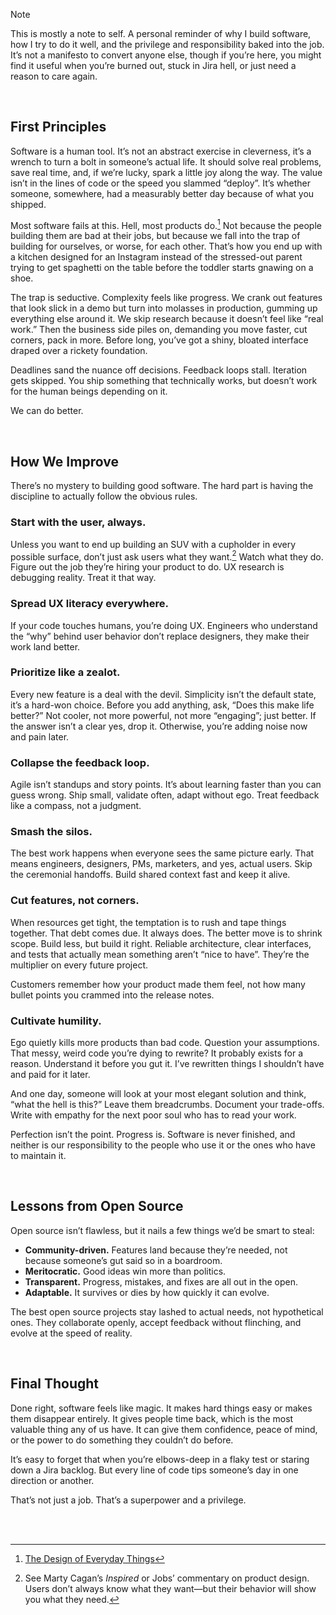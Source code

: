 > [!NOTE]
> This is mostly a note to self. A personal reminder of why I build software, how I try to do it well, and the privilege and responsibility baked into the job. It’s not a manifesto to convert anyone else, though if you’re here, you might find it useful when you’re burned out, stuck in Jira hell, or just need a reason to care again.

<br>

## First Principles

Software is a human tool. It’s not an abstract exercise in cleverness, it’s a wrench to turn a bolt in someone’s actual life. It should solve real problems, save real time, and, if we’re lucky, spark a little joy along the way. The value isn’t in the lines of code or the speed you slammed “deploy”. It’s whether someone, somewhere, had a measurably better day because of what you shipped.

Most software fails at this. Hell, most products do.[^1] Not because the people building them are bad at their jobs, but because we fall into the trap of building for ourselves, or worse, for each other. That’s how you end up with a kitchen designed for an Instagram instead of the stressed-out parent trying to get spaghetti on the table before the toddler starts gnawing on a shoe.

The trap is seductive. Complexity feels like progress. We crank out features that look slick in a demo but turn into molasses in production, gumming up everything else around it. We skip research because it doesn’t feel like “real work.” Then the business side piles on, demanding you move faster, cut corners, pack in more. Before long, you’ve got a shiny, bloated interface draped over a rickety foundation.

Deadlines sand the nuance off decisions. Feedback loops stall. Iteration gets skipped. You ship something that technically works, but doesn’t work for the human beings depending on it.

We can do better.

<br>

## How We Improve

There’s no mystery to building good software. The hard part is having the discipline to actually follow the obvious rules.

### Start with the user, always.

Unless you want to end up building an SUV with a cupholder in every possible surface, don’t just ask users what they want.[^2] Watch what they do. Figure out the job they’re hiring your product to do. UX research is debugging reality. Treat it that way.

### Spread UX literacy everywhere.

If your code touches humans, you’re doing UX. Engineers who understand the “why” behind user behavior don’t replace designers, they make their work land better.

### Prioritize like a zealot.

Every new feature is a deal with the devil. Simplicity isn’t the default state, it’s a hard-won choice. Before you add anything, ask, “Does this make life better?” Not cooler, not more powerful, not more “engaging”; just better. If the answer isn’t a clear yes, drop it. Otherwise, you’re adding noise now and pain later.

### Collapse the feedback loop.

Agile isn’t standups and story points. It’s about learning faster than you can guess wrong. Ship small, validate often, adapt without ego. Treat feedback like a compass, not a judgment.

### Smash the silos.

The best work happens when everyone sees the same picture early. That means engineers, designers, PMs, marketers, and yes, actual users. Skip the ceremonial handoffs. Build shared context fast and keep it alive.

### Cut features, not corners.

When resources get tight, the temptation is to rush and tape things together. That debt comes due. It always does. The better move is to shrink scope. Build less, but build it right. Reliable architecture, clear interfaces, and tests that actually mean something aren’t “nice to have”. They’re the multiplier on every future project.

Customers remember how your product made them feel, not how many bullet points you crammed into the release notes.

### Cultivate humility.

Ego quietly kills more products than bad code. Question your assumptions. That messy, weird code you’re dying to rewrite? It probably exists for a reason. Understand it before you gut it. I’ve rewritten things I shouldn’t have and paid for it later.

And one day, someone will look at your most elegant solution and think, “what the hell is this?” Leave them breadcrumbs. Document your trade-offs. Write with empathy for the next poor soul who has to read your work.

Perfection isn’t the point. Progress is. Software is never finished, and neither is our responsibility to the people who use it or the ones who have to maintain it.

<br>

## Lessons from Open Source

Open source isn’t flawless, but it nails a few things we’d be smart to steal:

- **Community-driven.** Features land because they’re needed, not because someone’s gut said so in a boardroom.
- **Meritocratic.** Good ideas win more than politics.
- **Transparent.** Progress, mistakes, and fixes are all out in the open.
- **Adaptable.** It survives or dies by how quickly it can evolve.

The best open source projects stay lashed to actual needs, not hypothetical ones. They collaborate openly, accept feedback without flinching, and evolve at the speed of reality.

<br>

## Final Thought

Done right, software feels like magic. It makes hard things easy or makes them disappear entirely. It gives people time back, which is the most valuable thing any of us have. It can give them confidence, peace of mind, or the power to do something they couldn’t do before.

It’s easy to forget that when you’re elbows-deep in a flaky test or staring down a Jira backlog. But every line of code tips someone’s day in one direction or another.

That’s not just a job. That’s a superpower and a privilege.

<br>

<br>

[^1]: [The Design of Everyday Things](https://dl.icdst.org/pdfs/files4/4bb8d08a9b309df7d86e62ec4056ceef.pdf)
[^2]: See Marty Cagan’s _Inspired_ or Jobs’ commentary on product design. Users don’t always know what they want—but their behavior will show you what they need.
